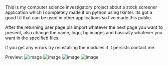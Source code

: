This is my computer science investigatory project about a stock screener application which i completely made it on python using tkinter. 
Its got a good UI that can be used in other applications so I've made this public.

After the returning user page pls import whatever the next page you want to present, also change the name, logo, bg images and basically whatever you want in the specified files.

if you get any errors try reinstalling the modules if it persists contact me.

Preview:
![image](https://github.com/Kishore1816/Python-UI/assets/140829020/158b9a9b-e17d-408e-842a-5de3929be225)
![image](https://github.com/Kishore1816/Python-UI/assets/140829020/f6397502-a065-4577-8d1d-3d99f5485680)
![image](https://github.com/Kishore1816/Python-UI/assets/140829020/589c2b78-e190-4d3d-87b9-db5224ee6f79)
![image](https://github.com/Kishore1816/Python-UI/assets/140829020/69b4271d-8c56-470d-84ed-bf31be995632)


